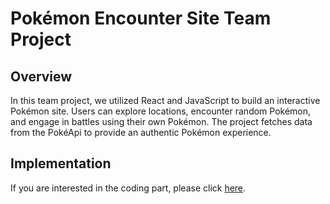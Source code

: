 
# Pokémon Encounter Site Team Project

## Overview
In this team project, we utilized React and JavaScript to build an interactive Pokémon site. Users can explore locations, encounter random Pokémon, and engage in battles using their own Pokémon. The project fetches data from the PokéApi to provide an authentic Pokémon experience.

## Implementation
If you are interested in the coding part, please click [here](https://github.com/CodecoolGlobal/gotta-fetch-em-all-react-melanihorvath).



